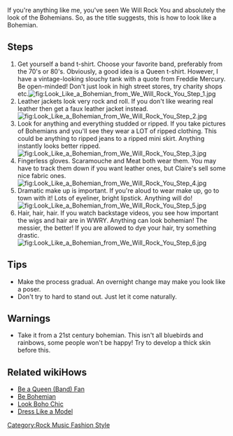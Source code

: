 If you're anything like me, you've seen We Will Rock You and absolutely
the look of the Bohemians. So, as the title suggests, this is how to
look like a Bohemian.

## Steps

1.  Get yourself a band t-shirt. Choose your favorite band, preferably
    from the 70's or 80's. Obviously, a good idea is a Queen t-shirt.
    However, I have a vintage-looking slouchy tank with a quote from
    Freddie Mercury. Be open-minded! Don't just look in high street
    stores, try charity shops
    etc.![](Look_Like_a_Bohemian_from_We_Will_Rock_You_Step_1.jpg "fig:Look_Like_a_Bohemian_from_We_Will_Rock_You_Step_1.jpg")
2.  Leather jackets look very rock and roll. If you don't like wearing
    real leather then get a faux leather jacket
    instead.![](Look_Like_a_Bohemian_from_We_Will_Rock_You_Step_2.jpg "fig:Look_Like_a_Bohemian_from_We_Will_Rock_You_Step_2.jpg")
3.  Look for anything and everything studded or ripped. If you take
    pictures of Bohemians and you'll see they wear a LOT of ripped
    clothing. This could be anything to ripped jeans to a ripped mini
    skirt. Anything instantly looks better
    ripped.![](Look_Like_a_Bohemian_from_We_Will_Rock_You_Step_3.jpg "fig:Look_Like_a_Bohemian_from_We_Will_Rock_You_Step_3.jpg")
4.  Fingerless gloves. Scaramouche and Meat both wear them. You may have
    to track them down if you want leather ones, but Claire's sell some
    nice fabric
    ones.![](Look_Like_a_Bohemian_from_We_Will_Rock_You_Step_4.jpg "fig:Look_Like_a_Bohemian_from_We_Will_Rock_You_Step_4.jpg")
5.  Dramatic make up is important. If you're aloud to wear make up, go
    to town with it! Lots of eyeliner, bright lipstick. Anything will
    do!![](Look_Like_a_Bohemian_from_We_Will_Rock_You_Step_5.jpg "fig:Look_Like_a_Bohemian_from_We_Will_Rock_You_Step_5.jpg")
6.  Hair, hair, hair. If you watch backstage videos, you see how
    important the wigs and hair are in WWRY. Anything can look bohemian!
    The messier, the better! If you are allowed to dye your hair, try
    something
    drastic.![](Look_Like_a_Bohemian_from_We_Will_Rock_You_Step_6.jpg "fig:Look_Like_a_Bohemian_from_We_Will_Rock_You_Step_6.jpg")

## Tips

-   Make the process gradual. An overnight change may make you look like
    a poser.
-   Don't try to hard to stand out. Just let it come naturally.

## Warnings

-   Take it from a 21st century bohemian. This isn't all bluebirds and
    rainbows, some people won't be happy! Try to develop a thick skin
    before this.

## Related wikiHows

-   [Be a Queen (Band) Fan](Be_a_Queen_(Band)_Fan "wikilink")
-   [Be Bohemian](Be_Bohemian "wikilink")
-   [Look Boho Chic](Look_Boho_Chic "wikilink")
-   [Dress Like a Model](Dress_Like_a_Model "wikilink")

[Category:Rock Music Fashion
Style](Category:Rock_Music_Fashion_Style "wikilink")
